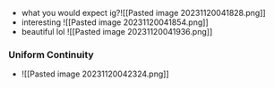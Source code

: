 - what you would expect ig?![[Pasted image 20231120041828.png]]
- interesting ![[Pasted image 20231120041854.png]]
- beautiful lol ![[Pasted image 20231120041936.png]]

### Uniform Continuity
- ![[Pasted image 20231120042324.png]]
